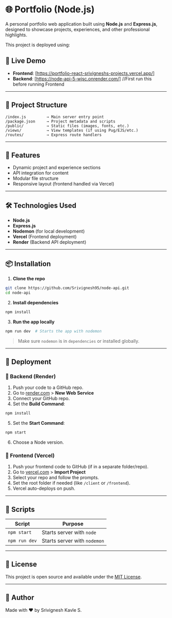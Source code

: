 # 🌐 Portfolio (Node.js)

A personal portfolio web application built using **Node.js** and **Express.js**, designed to showcase projects, experiences, and other professional highlights.

This project is deployed using:

## 🚀 Live Demo

- **Frontend**: [https://portfolio-react-srivigneshs-projects.vercel.app/]
- **Backend**: [https://node-api-5-wjsc.onrender.com/] //First run this before running Frontend

---

## 📂 Project Structure

```
/index.js         → Main server entry point  
/package.json     → Project metadata and scripts  
/public/          → Static files (images, fonts, etc.)  
/views/           → View templates (if using Pug/EJS/etc.)  
/routes/          → Express route handlers  
```

---

## 🚀 Features

- Dynamic project and experience sections
- API integration for content
- Modular file structure
- Responsive layout (frontend handled via Vercel)

---

## 🛠️ Technologies Used

- **Node.js**
- **Express.js**
- **Nodemon** (for local development)
- **Vercel** (Frontend deployment)
- **Render** (Backend API deployment)

---

## 📦 Installation

1. **Clone the repo**
```bash
git clone https://github.com/Srivignesh95/node-api.git
cd node-api
```

2. **Install dependencies**
```bash
npm install
```

3. **Run the app locally**
```bash
npm run dev  # Starts the app with nodemon
```

> Make sure `nodemon` is in `dependencies` or installed globally.

---

## 🚀 Deployment

### 🔹 Backend (Render)
1. Push your code to a GitHub repo.
2. Go to [render.com](https://render.com) > **New Web Service**
3. Connect your GitHub repo.
4. Set the **Build Command**:
```bash
npm install
```
5. Set the **Start Command**:
```bash
npm start
```
6. Choose a Node version.

### 🔸 Frontend (Vercel)
1. Push your frontend code to GitHub (if in a separate folder/repo).
2. Go to [vercel.com](https://vercel.com) > **Import Project**
3. Select your repo and follow the prompts.
4. Set the root folder if needed (like `/client` or `/frontend`).
5. Vercel auto-deploys on push.

---

## 🔧 Scripts

| Script       | Purpose                         |
|--------------|---------------------------------|
| `npm start`  | Starts server with `node`       |
| `npm run dev`| Starts server with `nodemon`    |

---

## 📄 License

This project is open source and available under the [MIT License](LICENSE).

---

## 🙌 Author

Made with ❤️ by Srivignesh Kavle S.

